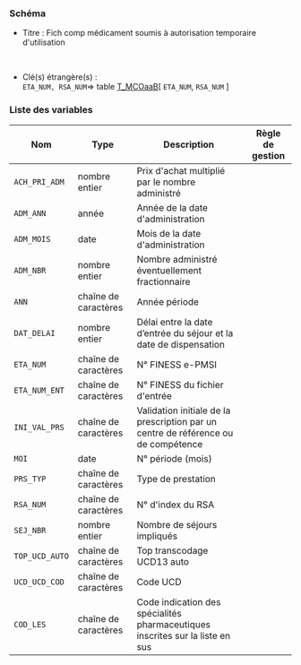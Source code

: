 ### Schéma


- Titre : Fich comp médicament soumis à autorisation temporaire d'utilisation
<br />



- Clé(s) étrangère(s) : <br />
`ETA_NUM, RSA_NUM`=> table [T_MCOaaB](/tables/T_MCOaaB)[ `ETA_NUM`, `RSA_NUM` ]<br />

 
### Liste des variables

Nom | Type | Description | Règle de gestion
-|-|-|-
`ACH_PRI_ADM`| nombre entier |Prix d'achat multiplié par le nombre administré||
`ADM_ANN`| année |Année de la date d'administration||
`ADM_MOIS`| date |Mois de la date d'administration||
`ADM_NBR`| nombre entier |Nombre administré éventuellement fractionnaire||
`ANN`| chaîne de caractères |Année période||
`DAT_DELAI`| nombre entier |Délai entre la date d’entrée du séjour et la date de dispensation||
`ETA_NUM`| chaîne de caractères |N° FINESS e-PMSI||
`ETA_NUM_ENT`| chaîne de caractères |N° FINESS du fichier d'entrée||
`INI_VAL_PRS`| chaîne de caractères |Validation initiale de la prescription par un centre de référence ou de compétence||
`MOI`| date |N° période (mois)||
`PRS_TYP`| chaîne de caractères |Type de prestation||
`RSA_NUM`| chaîne de caractères |N° d'index du RSA||
`SEJ_NBR`| nombre entier |Nombre de séjours impliqués||
`TOP_UCD_AUTO`| chaîne de caractères |Top transcodage UCD13 auto||
`UCD_UCD_COD`| chaîne de caractères |Code UCD||
`COD_LES`| chaîne de caractères |Code indication des spécialités pharmaceutiques inscrites sur la liste en sus||